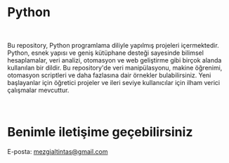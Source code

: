 # Python
<br>
<p>
Bu repository, Python programlama diliyle yapılmış projeleri içermektedir. Python, esnek yapısı ve geniş kütüphane desteği sayesinde bilimsel hesaplamalar, veri analizi, otomasyon ve web geliştirme gibi birçok alanda kullanılan bir dildir. Bu repository'de veri manipülasyonu, makine öğrenimi, otomasyon scriptleri ve daha fazlasına dair örnekler bulabilirsiniz. Yeni başlayanlar için öğretici projeler ve ileri seviye kullanıcılar için ilham verici çalışmalar mevcuttur.
</p> <br>

# Benimle iletişime geçebilirsiniz
E-posta: mezgialtintas@gmail.com
